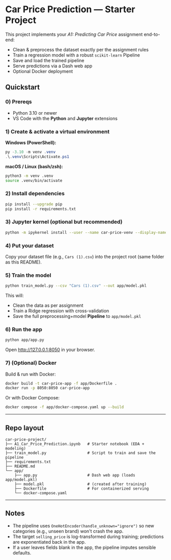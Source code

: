 # Car Price Prediction — Starter Project

This project implements your *A1: Predicting Car Price* assignment end-to-end:
- Clean & preprocess the dataset exactly per the assignment rules
- Train a regression model with a robust `scikit-learn` Pipeline
- Save and load the trained pipeline
- Serve predictions via a Dash web app
- Optional Docker deployment

## Quickstart

### 0) Prereqs
- Python 3.10 or newer
- VS Code with the **Python** and **Jupyter** extensions

### 1) Create & activate a virtual environment

**Windows (PowerShell):**
```powershell
py -3.10 -m venv .venv
.\.venv\Scripts\Activate.ps1
```

**macOS / Linux (bash/zsh):**
```bash
python3 -m venv .venv
source .venv/bin/activate
```

### 2) Install dependencies
```bash
pip install --upgrade pip
pip install -r requirements.txt
```

### 3) Jupyter kernel (optional but recommended)
```bash
python -m ipykernel install --user --name car-price-venv --display-name "Python (car-price)"
```

### 4) Put your dataset
Copy your dataset file (e.g., `Cars (1).csv`) into the project root (same folder as this README).

### 5) Train the model
```bash
python train_model.py --csv "Cars (1).csv" --out app/model.pkl
```
This will: 
- Clean the data as per assignment
- Train a Ridge regression with cross-validation
- Save the full preprocessing+model **Pipeline** to `app/model.pkl`

### 6) Run the app
```bash
python app/app.py
```
Open http://127.0.0.1:8050 in your browser.

### 7) (Optional) Docker
Build & run with Docker:
```bash
docker build -t car-price-app -f app/Dockerfile .
docker run -p 8050:8050 car-price-app
```
Or with Docker Compose:
```bash
docker compose -f app/docker-compose.yaml up --build
```

---

## Repo layout
```
car-price-project/
├── A1_Car_Price_Prediction.ipynb   # Starter notebook (EDA + modeling)
├── train_model.py                  # Script to train and save the pipeline
├── requirements.txt
├── README.md
└── app/
    ├── app.py                      # Dash web app (loads app/model.pkl)
    ├── model.pkl                   # (created after training)
    ├── Dockerfile                  # For containerized serving
    └── docker-compose.yaml
```

---

## Notes
- The pipeline uses `OneHotEncoder(handle_unknown="ignore")` so new categories (e.g., unseen brand) won't crash the app.
- The target `selling_price` is log-transformed during training; predictions are exponentiated back in the app.
- If a user leaves fields blank in the app, the pipeline imputes sensible defaults.
